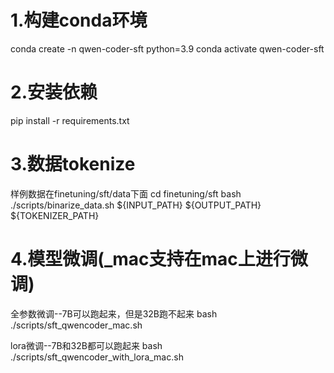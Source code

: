 # 1.构建conda环境
conda create -n qwen-coder-sft python=3.9
conda activate qwen-coder-sft

# 2.安装依赖
pip install -r requirements.txt

# 3.数据tokenize
样例数据在finetuning/sft/data下面
cd finetuning/sft
bash ./scripts/binarize_data.sh ${INPUT_PATH} ${OUTPUT_PATH} ${TOKENIZER_PATH}

# 4.模型微调(_mac支持在mac上进行微调)

全参数微调--7B可以跑起来，但是32B跑不起来
bash ./scripts/sft_qwencoder_mac.sh

lora微调--7B和32B都可以跑起来
bash ./scripts/sft_qwencoder_with_lora_mac.sh

 